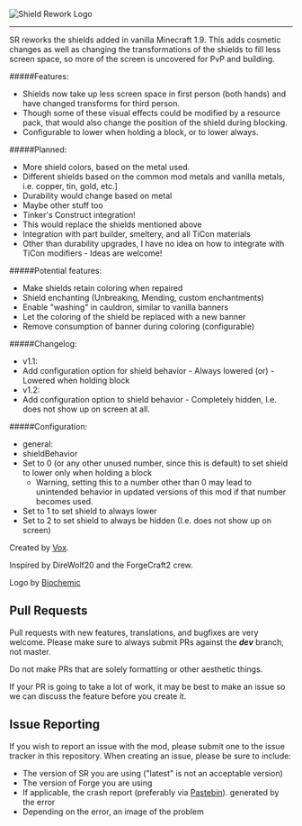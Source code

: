 ![Shield Rework Logo](https://raw.githubusercontent.com/VoxMods/ShieldRework/dev/img/ShieldRework.png)

-------------------------

SR reworks the shields added in vanilla Minecraft 1.9. This adds cosmetic changes as well as changing the transformations of the shields to fill less screen space, so more of the screen is uncovered for PvP and building.

#####Features:
 - Shields now take up less screen space in first person (both hands) and have changed transforms for third person.
  - Though some of these visual effects could be modified by a resource pack, that would also change the position of the shield during blocking.
  - Configurable to lower when holding a block, or to lower always.

#####Planned:
 - More shield colors, based on the metal used.
  - Different shields based on the common mod metals and vanilla metals, i.e. copper, tin, gold, etc.]
  - Durability would change based on metal
   - Maybe other stuff too
 - Tinker's Construct integration!
  - This would replace the shields mentioned above
  - Integration with part builder, smeltery, and all TiCon materials
   - Other than durability upgrades, I have no idea on how to integrate with TiCon modifiers
    - Ideas are welcome!

#####Potential features:
 - Make shields retain coloring when repaired
 - Shield enchanting (Unbreaking, Mending, custom enchantments)
 - Enable "washing" in cauldron, similar to vanilla banners
 - Let the coloring of the shield be replaced with a new banner
 - Remove consumption of banner during coloring (configurable)

#####Changelog:
  - v1.1:
   - Add configuration option for shield behavior
    - Always lowered (or)
    - Lowered when holding block
  - v1.2:
   - Add configuration option to shield behavior
    - Completely hidden, I.e. does not show up on screen at all.

#####Configuration:
 - general:
  - shieldBehavior
   - Set to 0 (or any other unused number, since this is default) to set shield to lower only when holding a block
       - Warning, setting this to a number other than 0 may lead to unintended behavior in updated versions of this mod if that number becomes used.
   - Set to 1 to set shield to always lower
   - Set to 2 to set shield to always be hidden (I.e. does not show up on screen)

Created by [Vox](http://github.com/WardBenjamin).

Inspired by DireWolf20 and the ForgeCraft2 crew.

Logo by [Biochemic](https://github.com/TheBiochemic)

Pull Requests
---------------

Pull requests with new features, translations, and bugfixes are very welcome. Please make sure to always submit PRs against the ***dev*** branch, not master.

Do not make PRs that are solely formatting or other aesthetic things.

If your PR is going to take a lot of work, it may be best to make an issue so we can discuss the feature before you create it.

Issue Reporting
----------------
If you wish to report an issue with the mod, please submit one to the issue tracker in this repository.  When creating an
issue, please be sure to include:

- The version of SR you are using ("latest" is not an acceptable version)
- The version of Forge you are using
- If applicable, the crash report (preferably via [Pastebin](http://pastebin.com/)). generated by the error
- Depending on the error, an image of the problem
